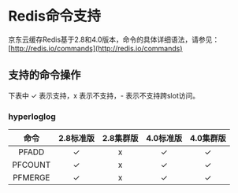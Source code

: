 # Redis命令支持

京东云缓存Redis基于2.8和4.0版本，命令的具体详细语法，请参见：[http://redis.io/commands](http://redis.io/commands)

## 支持的命令操作

下表中 ✓ 表示支持，x 表示不支持，- 表示不支持跨slot访问。


###  hyperloglog 
| 命令 | 2.8标准版  |  2.8集群版  |  4.0标准版  |  4.0集群版  | 
|:--:|:--:|:--:|:--:|:--:| 
| PFADD | ✓ | x  | ✓ |  ✓  | 
| PFCOUNT  | ✓ | x  | ✓ |  ✓  | 
| PFMERGE  | ✓ | x  | ✓ |  ✓  | 


